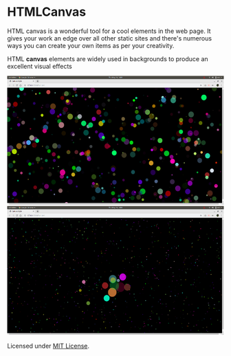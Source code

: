 <h1>HTMLCanvas</h1>

HTML canvas is a wonderful tool for a cool elements in the web page.
It gives your work an edge over all other static sites and there's numerous ways you can create your own items as per your creativity.

HTML <b>canvas</b> elements are widely used in backgrounds to produce an excellent visual effects

<img src="pic1.png" height="300" width="700">
<img src="pic2.png" height="300" width="700">


Licensed under [MIT License](LICENSE).